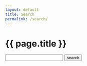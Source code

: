 ```yaml
---
layout: default
title: Search
permalink: /search/
---
```

<!-- see https://learn.cloudcannon.com/jekyll/jekyll-search-using-lunr-js/ -->
<div class="title-group">
    <h1 class="special">
        <span>
            {{ page.title }}
        </span>
    </h1>
    <p class="lead">
        <form action="/search/" method="get">
            <input type="text" id="search-box" name="query">
            <input type="submit" value="search" id="search-button">
        </form>
    </p>
</div>
<article>
    <div class="container">
        <div class="row">
            <div class="col-md-10 col-md-offset-1">
                <ul id="search-results" class="list-unstyled"></ul>
            </div>
        </div>
    </div>
</article>
<script>
  window.store = {
    {% assign skip_pages = "/atom.xml|/feed.xml|/posts/|/search/|/css/style.css|/assets/css/style.css" | split: "|" %}
    {% for node in site.pages %}
    {% unless skip_pages contains node.url %}
    "{{ node.url | slugify }}": {
        "title": "{{ node.title | xml_escape }}",
        "category": "{{ node.categories | xml_escape }}",
        "content": {{ node.content | strip_html | strip_newlines | strip | jsonify }},
        "url": "{{ node.url | xml_escape }}"
    },
    {% endunless %}
    {% endfor %}
    {% for post in site.posts %}
    "{{ post.url | slugify }}": {
        "title": "{{ post.title | xml_escape }}",
        "category": "{{ post.category | xml_escape }}",
        "content": {{ post.content | strip_html | strip_newlines | strip | jsonify }},
        "url": "{{ post.url | xml_escape }}"
    }
    {% unless forloop.last %},{% endunless %}
    {% endfor %}
};
</script>
<script src="/js/lunr.js"></script>
<script src="/js/search.js"></script>
